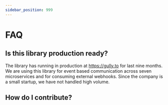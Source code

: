 ```yaml
---
sidebar_position: 999
---
```


# FAQ

## Is this library production ready?

The library has running in production at https://gully.to for last nine months. We are using this library for event based communication across seven microservices and for consuming external webhooks. Since the company is a small startup, we have not handled high volume.

## How do I contribute?
